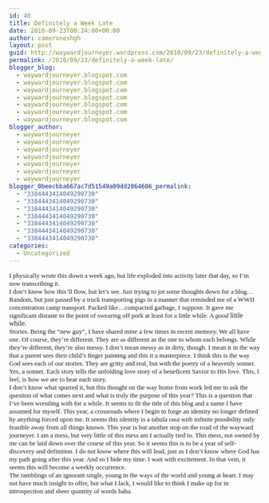```yaml
---
id: 40
title: Definitely a Week Late
date: 2010-09-23T00:24:00+00:00
author: cameroneshgh
layout: post
guid: http://waywardjourneyer.wordpress.com/2010/09/23/definitely-a-week-late
permalink: /2010/09/23/definitely-a-week-late/
blogger_blog:
  - waywardjourneyer.blogspot.com
  - waywardjourneyer.blogspot.com
  - waywardjourneyer.blogspot.com
  - waywardjourneyer.blogspot.com
  - waywardjourneyer.blogspot.com
  - waywardjourneyer.blogspot.com
  - waywardjourneyer.blogspot.com
blogger_author:
  - waywardjourneyer
  - waywardjourneyer
  - waywardjourneyer
  - waywardjourneyer
  - waywardjourneyer
  - waywardjourneyer
  - waywardjourneyer
blogger_0beecbba667ac7d51549a09dd2864606_permalink:
  - "3384443414049290730"
  - "3384443414049290730"
  - "3384443414049290730"
  - "3384443414049290730"
  - "3384443414049290730"
  - "3384443414049290730"
  - "3384443414049290730"
categories:
  - Uncategorized
---
```

<div style="font-family:&quot;">
  <span style="font-size:small;">I physically wrote this down a week ago, but life exploded into activity later that day, so I&#8217;m now transcribing it.</span>
</div>

<div style="font-family:&quot;">
  <span style="font-size:small;">I don&#8217;t know how this&#8217;ll flow, but let&#8217;s see. Just trying to jot some thoughts down for a blog&#8230;</span>
</div>

<div style="font-family:&quot;">
  <span style="font-size:small;">Random, but just passed by a truck transporting pigs in a manner that reminded me of a WWII concentration camp transport. Packed like&#8230;compacted garbage, I suppose. It gave me significant distaste to the point of swearing off pork at least for a little while. A <i>good</i></span> little while.
</div>

<div style="font-family:&quot;">
  <span style="font-size:small;">Stories. Being the &#8220;new guy&#8221;, I have shared mine a few times in recent memory. We all have one. Of course, they&#8217;re different. They are as different as the one to whom each belongs. While they&#8217;re different, they&#8217;re also messy. I don&#8217;t mean messy as in dirty, though. I mean it in the way that a parent sees their child&#8217;s finger painting and this it a masterpiece. I think this is the way God sees each of our stories. They are gritty and real, but with the poetry of a heavenly sonnet. Yes, a sonnet. Each story tells the unfolding love story of a beneficent Savior to His love. This, I feel, is how we are to hear each story.</span>
</div>

<div style="font-family:&quot;">
  <span style="font-size:small;">I don&#8217;t know what spurred it, but this thought on the way home from work led me to ask the question of what comes next and what is truly the purpose of this year? This is a question that I&#8217;ve been wrestling with for a while. It seems to fit the title of this blog and a name I have assumed for myself. This year, a crossroads where I begin to forge an identity no longer defined by anything forced upon me. It seems this identity is a tabula rasa with infinite possibility only feasible away from all things known. This year is but another stop on the road of the wayward journeyer. I am a mess, but very little of this mess am I actually tied to. This mess, not owned by me can be laid down over the course of this year. So it seems this is to be a year of self-discovery and definition. I do not know where this will lead, just as I don&#8217;t know where God has my path going after this year. And so I bide my time. I wait with excitement. In that vein, it seems this will become a weekly occurrence.</span>
</div>

<div style="font-family:&quot;">
  <span style="font-size:small;">The ramblings of an ignorant single, young in the ways of the world and young at heart. I may not have much insight to offer, but what I lack, I would like to think I make up for in introspection and sheer quantity of words haha.</span>
</div>